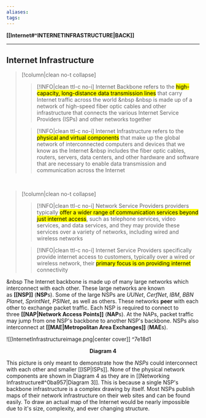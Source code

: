 ```yaml
---
aliases:
tags:
---
```

**[[Internet#^INTERNETINFRASTRUCTURE|BACK]]**

---
## Internet Infrastructure
>[!column|clean no-t collapse]
>>[!INFO|clean ttl-c no-i] Internet Backbone
>> refers to the <mark class="hltr-blue">high-capacity, long-distance data transmission lines</mark> that carry Internet traffic across the world
>> &nbsp
>> &nbsp
>> is made up of a network of high-speed fiber optic cables and other infrastructure that connects the various Internet Service Providers (ISPs) and other networks together
>
>>[!INFO|clean ttl-c no-i] Internet Infrastructure
>> refers to the <mark class="hltr-blue">physical and virtual components</mark> that make up the global network of interconnected computers and devices that we know as the Internet
>> &nbsp
>> includes the fiber optic cables, routers, servers, data centers, and other hardware and software that are necessary to enable data transmission and communication across the Internet

<br>

>[!column|clean no-t collapse]
>>[!INFO|clean ttl-c no-i] Network Service Providers
>> providers typically <mark class="hltr-blue">offer a wider range of communication services beyond just internet access</mark>, such as telephone services, video services, and data services, and they may provide these services over a variety of networks, including wired and wireless networks
>
>>[!INFO|clean ttl-c no-i] Internet Service Providers
>> specifically provide internet access to customers, typically over a wired or wireless network, their <mark class="hltr-blue">primary focus is on providing internet</mark> connectivity

&nbsp
The Internet backbone is made up of many large networks which interconnect with each other. These large networks are known as **[[NSP]]** (**NSP**s). Some of the large NSPs are *UUNet*, *CerfNet*, *IBM*, *BBN Planet*, *SprintNet*, *PSINet*, as well as others. These networks **peer** with each other to exchange packet traffic. Each NSP is required to connect to three **[[NAP|Network Access Points]]** (**NAP**s). At the NAPs, packet traffic may jump from one NSP's backbone to another NSP's backbone. NSPs also interconnect at **[[MAE|Metropolitan Area Exchanges]]** (**MAE**s). 

![[InternetInfrastructureimage.png|center cover]] ^7e18d1
<center><strong>Diagram 4</strong></center>

This picture is only meant to demonstrate how the *NSPs* could interconnect with each other and smaller [[ISP|ISPs]]. None of the physical network components are shown in Diagram 4 as they are in [[Networking Infrastructure#^0ba957|Diagram 3]]. This is because a single NSP's backbone infrastructure is a complex drawing by itself. Most NSPs publish maps of their network infrastructure on their web sites and can be found easily. To draw an actual map of the Internet would be nearly impossible due to it's size, complexity, and ever changing structure.